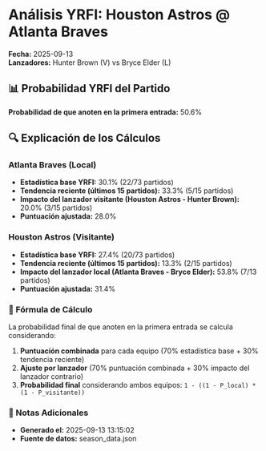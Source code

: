 # Análisis YRFI: Houston Astros @ Atlanta Braves

**Fecha:** 2025-09-13  
**Lanzadores:** Hunter Brown (V) vs Bryce Elder (L)

## 📊 Probabilidad YRFI del Partido

**Probabilidad de que anoten en la primera entrada:** 50.6%

## 🔍 Explicación de los Cálculos

### Atlanta Braves (Local)
- **Estadística base YRFI:** 30.1% (22/73 partidos)
- **Tendencia reciente (últimos 15 partidos):** 33.3% (5/15 partidos)
- **Impacto del lanzador visitante (Houston Astros - Hunter Brown):** 20.0% (3/15 partidos)
- **Puntuación ajustada:** 28.0%

### Houston Astros (Visitante)
- **Estadística base YRFI:** 27.4% (20/73 partidos)
- **Tendencia reciente (últimos 15 partidos):** 13.3% (2/15 partidos)
- **Impacto del lanzador local (Atlanta Braves - Bryce Elder):** 53.8% (7/13 partidos)
- **Puntuación ajustada:** 31.4%

### 📝 Fórmula de Cálculo

La probabilidad final de que anoten en la primera entrada se calcula considerando:
1. **Puntuación combinada** para cada equipo (70% estadística base + 30% tendencia reciente)
2. **Ajuste por lanzador** (70% puntuación combinada + 30% impacto del lanzador contrario)
3. **Probabilidad final** considerando ambos equipos: `1 - ((1 - P_local) * (1 - P_visitante))`

### 📌 Notas Adicionales

- **Generado el:** 2025-09-13 13:15:02
- **Fuente de datos:** season_data.json
